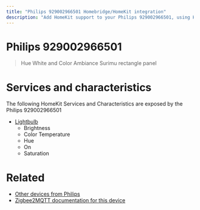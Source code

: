 ```yaml
---
title: "Philips 929002966501 Homebridge/HomeKit integration"
description: "Add HomeKit support to your Philips 929002966501, using Homebridge, Zigbee2MQTT and homebridge-z2m."
---
```

<!---
This file has been GENERATED using src/docgen/docgen.ts
DO NOT EDIT THIS FILE MANUALLY!
-->
# Philips 929002966501
> Hue White and Color Ambiance Surimu rectangle panel


# Services and characteristics
The following HomeKit Services and Characteristics are exposed by
the Philips 929002966501

* [Lightbulb](../../light.md)
  * Brightness
  * Color Temperature
  * Hue
  * On
  * Saturation


# Related
* [Other devices from Philips](../index.md#philips)
* [Zigbee2MQTT documentation for this device](https://www.zigbee2mqtt.io/devices/929002966501.html)